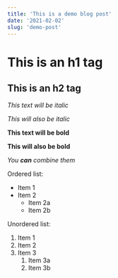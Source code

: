 ```yaml
---
title: 'This is a demo blog post'
date: '2021-02-02'
slug: 'demo-post'
---
```

# This is an h1 tag
## This is an h2 tag

*This text will be italic*

_This will also be italic_

**This text will be bold**

__This will also be bold__

_You **can** combine them_

Ordered list:
* Item 1
* Item 2
  * Item 2a
  * Item 2b

Unordered list:
1. Item 1
1. Item 2
1. Item 3
   1. Item 3a
   1. Item 3b

